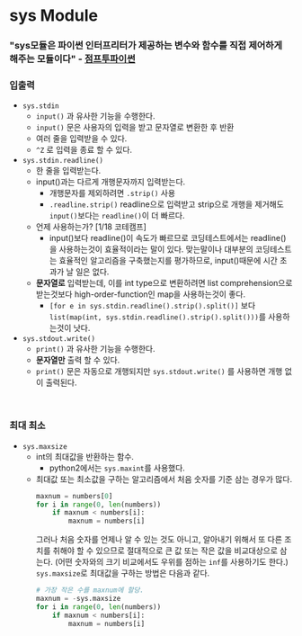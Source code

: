 # sys Module
### "sys모듈은 파이썬 인터프리터가 제공하는 변수와 함수를 직접 제어하게 해주는 모듈이다" - [점프투파이썬](https://wikidocs.net/33#sys)


### 입출력
* `sys.stdin`
    * `input()` 과 유사한 기능을 수행한다.
    * `input()` 문은 사용자의 입력을 받고 문자열로 변환한 후 반환
    * 여러 줄을 입력받을 수 있다.
    * `^Z` 로 입력을 종료 할 수 있다.
* `sys.stdin.readline()`
    * 한 줄을 입력받는다.
    * input()과는 다르게 개행문자까지 입력받는다.
        * 개행문자를 제외하려면 `.strip()` 사용
        * `.readline.strip()` readline으로 입력받고 strip으로 개행을 제거해도 `input()`보다는 `readline()`이 더 빠르다.
    * 언제 사용하는가? [1/18 코테캠프]
        * input()보다 readline()이 속도가 빠르므로 코딩테스트에서는 readline()을 사용하는것이 효율적이라는 말이 있다. 맞는말이나 대부분의 코딩테스트는 효율적인 알고리즘을 구축했는지를 평가하므로, input()때문에 시간 초과가 날 일은 없다.
    * **문자열로** 입력받는데, 이를 int type으로 변환하려면 list comprehension으로 받는것보다 high-order-function인 map을 사용하는것이 좋다.
        * `[for e in sys.stdin.readline().strip().split()]` 보다 `list(map(int, sys.stdin.readline().strip().split()))`를 사용하는것이 낫다.
* `sys.stdout.write()`
    * `print()` 과 유사한 기능을 수행한다.
    * **문자열만** 출력 할 수 있다.
    * `print()` 문은 자동으로 개행되지만 `sys.stdout.write()` 를 사용하면 개행 없이 출력된다.
<br>

### 최대 최소
* `sys.maxsize`
    * int의 최대값을 반환하는 함수.
        * python2에서는 `sys.maxint`를 사용했다.
    * 최대값 또는 최소값을 구하는 알고리즘에서 처음 숫자를 기준 삼는 경우가 많다.
        ```python
        maxnum = numbers[0]
        for i in range(0, len(numbers))
            if maxnum < numbers[i]:
                maxnum = numbers[i]
        ```
        그러나 처음 숫자를 언제나 알 수 있는 것도 아니고, 알아내기 위해서 또 다른 조치를 취해야 할 수 있으므로 절대적으로 큰 값 또는 작은 값을 비교대상으로 삼는다. (어떤 숫자와의 크기 비교에서도 우위를 점하는 `inf`를 사용하기도 한다.) <br>
        `sys.maxsize`로 최대값을 구하는 방법은 다음과 같다.
        ```python
        # 가장 작은 수를 maxnum에 할당.
        maxnum = -sys.maxsize
        for i in range(0, len(numbers))
            if maxnum < numbers[i]:
                maxnum = numbers[i]
        ```
